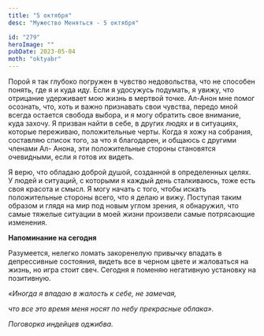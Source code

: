 ```yaml
---
title: "5 октября"
desc: "Мужество Меняться - 5 октября"

id: "279"
heroImage: ""
pubDate: 2023-05-04
moth: "oktyabr"
---
```


Порой я так глубоко погружен в чувство недовольства, что не способен понять,
где я и куда иду. Если я удосужусь подумать, я увижу, что отрицание удерживает
мою жизнь в мертвой точке. Ал-Анон мне помог осознать, что, хоть и важно
признавать свои чувства, передо мной всегда остается свобода выбора, и я могу
обратить свое внимание, куда захочу. Я призван найти в себе, в других людях и
в ситуациях, которые переживаю, положительные черты. Когда я хожу на собрания,
составляю список того, за что я благодарен, и общаюсь с другими членами Ал-
Анона, эти положительные стороны становятся очевидными, если я готов их
видеть.

Я верю, что обладаю доброй душой, созданной в определенных целях. У людей и
ситуаций, с которыми я каждый день сталкиваюсь, тоже есть своя красота и
смысл. Я могу начать с того, чтобы искать положительные стороны всего, что я
делаю и вижу. Поступая таким образом и глядя на мир под новым углом зрения, я
обнаружил, что самые тяжелые ситуации в моей жизни произвели самые потрясающие
изменения.

**Напоминание на сегодня**

Разумеется, нелегко ломать закоренелую привычку впадать в депрессивные
состояния, видеть все в черном цвете и жаловаться на жизнь, но игра стоит
свеч. Сегодня я поменяю негативную установку на позитивную.

_«Иногда я впадаю в жалость к себе, не замечая,_

_что все это время меня носят по небу прекрасные облака»._

_Поговорка индейцев оджибва._
